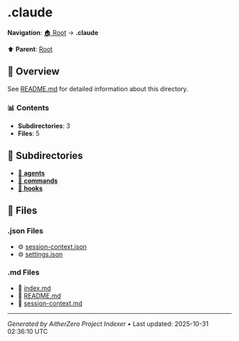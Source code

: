 # .claude

**Navigation**: [🏠 Root](../index.md) → **.claude**

⬆️ **Parent**: [Root](../index.md)

## 📖 Overview

See [README.md](./README.md) for detailed information about this directory.

### 📊 Contents

- **Subdirectories**: 3
- **Files**: 5

## 📁 Subdirectories

- [📂 **agents**](./agents/index.md)
- [📂 **commands**](./commands/index.md)
- [📂 **hooks**](./hooks/index.md)

## 📄 Files

### .json Files

- ⚙️ [session-context.json](./session-context.json)
- ⚙️ [settings.json](./settings.json)

### .md Files

- 📝 [index.md](./index.md)
- 📝 [README.md](./README.md)
- 📝 [session-context.md](./session-context.md)

---

*Generated by AitherZero Project Indexer* • Last updated: 2025-10-31 02:36:10 UTC

